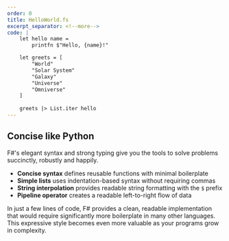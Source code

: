 ```yaml
---
order: 0
title: HelloWorld.fs
excerpt_separator: <!--more-->
code: |
    let hello name =
        printfn $"Hello, {name}!"

    let greets = [
        "World"
        "Solar System"
        "Galaxy"
        "Universe"
        "Omniverse"
    ]
    
    greets |> List.iter hello
---
```

## Concise like Python

F#'s elegant syntax and strong typing give you the tools to solve problems succinctly, robustly and happily.
<!--more-->
- **Concise syntax** defines reusable functions with minimal boilerplate
- **Simple lists** uses indentation-based syntax without requiring commas
- **String interpolation** provides readable string formatting with the `$` prefix
- **Pipeline operator** creates a readable left-to-right flow of data

In just a few lines of code, F# provides a clean, readable implementation that would require significantly more boilerplate in many other languages. This expressive style becomes even more valuable as your programs grow in complexity.
